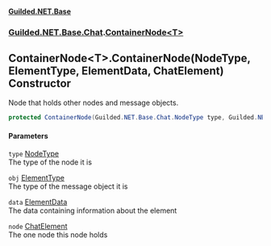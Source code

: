 
#### [Guilded.NET.Base](index 'index')
### [Guilded.NET.Base.Chat](index#Guilded_NET_Base_Chat 'Guilded.NET.Base.Chat').[ContainerNode&lt;T&gt;](ContainerNode_T_ 'Guilded.NET.Base.Chat.ContainerNode&lt;T&gt;')
## ContainerNode&lt;T&gt;.ContainerNode(NodeType, ElementType, ElementData, ChatElement) Constructor
Node that holds other nodes and message objects.  
```csharp
protected ContainerNode(Guilded.NET.Base.Chat.NodeType type, Guilded.NET.Base.Chat.ElementType obj, Guilded.NET.Base.Chat.ElementData data, Guilded.NET.Base.Chat.ChatElement node);
```

#### Parameters
<a name='Guilded_NET_Base_Chat_ContainerNode_T__ContainerNode(Guilded_NET_Base_Chat_NodeType_Guilded_NET_Base_Chat_ElementType_Guilded_NET_Base_Chat_ElementData_Guilded_NET_Base_Chat_ChatElement)_type'></a>
`type` [NodeType](NodeType 'Guilded.NET.Base.Chat.NodeType')  
The type of the node it is
  
<a name='Guilded_NET_Base_Chat_ContainerNode_T__ContainerNode(Guilded_NET_Base_Chat_NodeType_Guilded_NET_Base_Chat_ElementType_Guilded_NET_Base_Chat_ElementData_Guilded_NET_Base_Chat_ChatElement)_obj'></a>
`obj` [ElementType](ElementType 'Guilded.NET.Base.Chat.ElementType')  
The type of the message object it is
  
<a name='Guilded_NET_Base_Chat_ContainerNode_T__ContainerNode(Guilded_NET_Base_Chat_NodeType_Guilded_NET_Base_Chat_ElementType_Guilded_NET_Base_Chat_ElementData_Guilded_NET_Base_Chat_ChatElement)_data'></a>
`data` [ElementData](ElementData 'Guilded.NET.Base.Chat.ElementData')  
The data containing information about the element
  
<a name='Guilded_NET_Base_Chat_ContainerNode_T__ContainerNode(Guilded_NET_Base_Chat_NodeType_Guilded_NET_Base_Chat_ElementType_Guilded_NET_Base_Chat_ElementData_Guilded_NET_Base_Chat_ChatElement)_node'></a>
`node` [ChatElement](ChatElement 'Guilded.NET.Base.Chat.ChatElement')  
The one node this node holds
  
